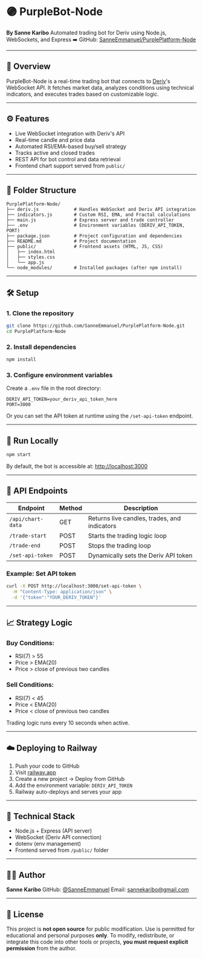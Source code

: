 # 🟣 PurpleBot-Node

**By Sanne Karibo**
Automated trading bot for Deriv using Node.js, WebSockets, and Express
➡️ GitHub: [SanneEmmanuel/PurplePlatform-Node](https://github.com/SanneEmmanuel/PurplePlatform-Node)

---

## 🚀 Overview

PurpleBot-Node is a real-time trading bot that connects to [Deriv](https://deriv.com)'s WebSocket API. It fetches market data, analyzes conditions using technical indicators, and executes trades based on customizable logic.

---

## ⚙️ Features

* Live WebSocket integration with Deriv's API
* Real-time candle and price data
* Automated RSI/EMA-based buy/sell strategy
* Tracks active and closed trades
* REST API for bot control and data retrieval
* Frontend chart support served from `public/`

---

## 📁 Folder Structure

```
PurplePlatform-Node/
├── deriv.js             # Handles WebSocket and Deriv API integration
├── indicators.js        # Custom RSI, EMA, and Fractal calculations
├── main.js              # Express server and trade controller
├── .env                 # Environment variables (DERIV_API_TOKEN, PORT)
├── package.json         # Project configuration and dependencies
├── README.md            # Project documentation
├── public/              # Frontend assets (HTML, JS, CSS)
│   ├── index.html
│   ├── styles.css
│   └── app.js
└── node_modules/        # Installed packages (after npm install)
```

---

## 🛠️ Setup

### 1. Clone the repository

```bash
git clone https://github.com/SanneEmmanuel/PurplePlatform-Node.git
cd PurplePlatform-Node
```

### 2. Install dependencies

```bash
npm install
```

### 3. Configure environment variables

Create a `.env` file in the root directory:

```
DERIV_API_TOKEN=your_deriv_api_token_here
PORT=3000
```

Or you can set the API token at runtime using the `/set-api-token` endpoint.

---

## 🚀 Run Locally

```bash
npm start
```

By default, the bot is accessible at:
[http://localhost:3000](http://localhost:3000)

---

## 📡 API Endpoints

| Endpoint          | Method | Description                                  |
| ----------------- | ------ | -------------------------------------------- |
| `/api/chart-data` | GET    | Returns live candles, trades, and indicators |
| `/trade-start`    | POST   | Starts the trading logic loop                |
| `/trade-end`      | POST   | Stops the trading loop                       |
| `/set-api-token`  | POST   | Dynamically sets the Deriv API token         |

### Example: Set API token

```bash
curl -X POST http://localhost:3000/set-api-token \
  -H "Content-Type: application/json" \
  -d '{"token":"YOUR_DERIV_TOKEN"}'
```

---

## 📈 Strategy Logic

### Buy Conditions:

* RSI(7) > 55
* Price > EMA(20)
* Price > close of previous two candles

### Sell Conditions:

* RSI(7) < 45
* Price < EMA(20)
* Price < close of previous two candles

Trading logic runs every 10 seconds when active.

---

## ☁️ Deploying to Railway

1. Push your code to GitHub
2. Visit [railway.app](https://railway.app)
3. Create a new project → Deploy from GitHub
4. Add the environment variable: `DERIV_API_TOKEN`
5. Railway auto-deploys and serves your app

---

## 🧠 Technical Stack

* Node.js + Express (API server)
* WebSocket (Deriv API connection)
* dotenv (env management)
* Frontend served from `/public/` folder

---

## 🧑‍💻 Author

**Sanne Karibo**
GitHub: [@SanneEmmanuel](https://github.com/SanneEmmanuel)
Email: [sannekaribo@gmail.com](mailto:sannekaribo@gmail.com)

---

## 📜 License

This project is **not open source** for public modification.
Use is permitted for educational and personal purposes **only**.
To modify, redistribute, or integrate this code into other tools or projects,
**you must request explicit permission** from the author.
